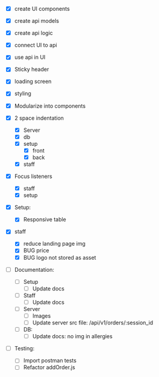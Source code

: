 - [x] create UI components

- [x] create api models
- [x] create api logic

- [x] connect UI to api
- [x] use api in UI

- [x] Sticky header
- [x] loading screen

- [x] styling
- [x] Modularize into components

- [x] 2 space indentation
  - [x] Server
  - [x] db
  - [x] setup
    - [x] front
    - [x] back
  - [x] staff

- [x] Focus listeners 
  - [x] staff
  - [x] setup
- [x] Setup:
  - [x] Responsive table
- [x] staff
  - [x] reduce landing page img
  - [x] BUG price
  - [x] BUG logo not stored as asset
- [ ] Documentation:
  - [ ] Setup
    - [ ] Update docs
  - [ ] Staff
    - [ ] Update docs
  - [ ] Server
    - [ ] Images
    - [ ] Update server src file: /api/v1/orders/:session_id
  - [ ] DB:
    - [ ] Update docs: no img in allergies
- [ ] Testing:
  - [ ] Import postman tests
  - [ ] Refactor addOrder.js